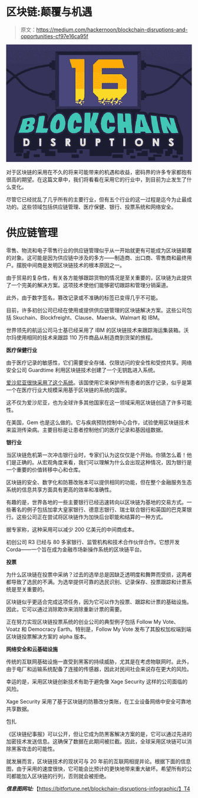 # 区块链:颠覆与机遇

> 原文：<https://medium.com/hackernoon/blockchain-disruptions-and-opportunities-cf97e16ca95f>

![](img/5b908c8d3fa380edab045d03b883e5cb.png)

对于区块链的采用在不久的将来可能带来的机遇和收益，密码界的许多专家都抱有很高的期望。在这篇文章中，我们将看看在采用它的行业中，到目前为止发生了什么变化。

尽管它已经扰乱了几乎所有的主要行业，但有五个行业的这一过程是迄今为止最成功的。这些领域包括供应链管理、医疗保健、银行、投票系统和网络安全。

# 供应链管理

零售、物流和电子零售行业的供应链管理似乎从一开始就更有可能成为区块链颠覆的对象。这可能是因为供应链中涉及的多方——制造商、出口商、零售商和最终用户。摆脱中间商是发明区块链技术的根本原因之一。

由于贸易的复杂性，有关各方能够跟踪货物的情况是至关重要的，区块链为此提供了一个完美的解决方案。这项技术使他们能够密切跟踪和管理分销渠道。

此外，由于数字签名，篡改记录或不准确的标签已变得几乎不可能。

目前，许多初创公司已经在使用或提供供应链管理的区块链解决方案。这些公司包括 Skuchain、Blockfreight、Clause、Maersk、Walmart 和 IBM。

世界领先的航运公司马士基已经采用了 IBM 的区块链技术来跟踪海运集装箱。沃尔玛使用相同的技术来跟踪 110 万件商品从制造商到货架的旅程。

**医疗保健行业**

由于医疗记录的敏感性，它们需要安全存储、仅限访问的安全性和受控共享。网络安全公司 Guardtime 利用区块链技术创建了一个无钥匙进入系统。

[爱沙尼亚很快采用了这个系统](https://papers.ssrn.com/sol3/papers.cfm?abstract_id=3077455)。该国使用它来保护所有患者的医疗记录，似乎是第一个在医疗行业大规模采用基于区块链的系统的国家。

这不仅为爱沙尼亚，也为全球许多其他国家在这一领域采用区块链创造了许多可能性。

在美国，Gem 也是这么做的。它与疾病预防控制中心合作，试验使用区块链技术来监测传染病。主要目标是让患者控制他们的医疗记录和基因组数据。

**银行业**

当区块链危机第一次冲击银行业时，专家们认为这仅仅是个开始。你猜怎么着！他们是正确的。从宏观角度来看，我们可以理解为什么会出现这种情况，因为银行是一个重要的价值转移中心和仓库。

区块链的安全、数字化和防篡改账本可以提供相同的功能，但在整个金融服务生态系统的信息共享方面具有更高的效率和准确性。

有趣的是，世界各地的一些主要银行已经迅速转向以区块链为基地的交易方式。一些著名的例子包括加拿大皇家银行、德意志银行、瑞士联合银行和英国的巴克莱银行。这些公司正在尝试将区块链作为加快后台职能和结算的一种方式。

据专家称，这种采用可以减少 200 亿美元的中间商成本。

初创公司 R3 已经与 80 多家银行、监管机构和技术合作伙伴合作。它想开发 Corda——一个旨在成为金融市场新操作系统的区块链平台。

**投票**

为什么区块链在投票中采纳？过去的选举总是因缺乏透明度和舞弊而受损，这两者都导致了选民的不满。为选举提供可靠的选民识别、记录保存、投票跟踪和计票系统是至关重要的。

区块链似乎更适合完成这项任务，因为它可以作为投票、跟踪和计票的基础设施。因此，它可以通过消除欺诈来消除重新计票的需要。

正在努力实现区块链投票系统的创业公司的典型例子包括 Follow My Vote、Voatz 和 Democracy Earth。特别是，Follow My Vote 发布了其股权加权端到端区块链投票解决方案的 alpha 版本。

**网络安全和云基础设施**

传统的互联网基础设施一直受到黑客的持续威胁，尤其是在考虑物联网时。此外，由于电厂和运输系统配备了连接的传感器，因此对民间社会来说存在更大的风险。

幸运的是，采用区块链创新技术有助于避免像 Xage Security 这样的公司面临的风险。

Xage Security 采用了基于区块链的防篡改分类账，在工业设备网络中安全可靠地共享数据。

包扎

《区块链纪事报》可以公开，但让它成为防黑客解决方案的是，它可以通过先进的加密技术发送信息。这确保了数据在此期间被拦截。因此，全球采用区块链可以消除黑客攻击的可能性。

就发展而言，区块链技术的现状可与 20 年前的互联网相提并论。根据下面的信息图，由于采用的速度很快，它可能会比预计的更快地带来重大破坏。希望所有的公司都能加入区块链的行列，否则就会被拒绝。

***信息图网址:***【https://bitfortune.net/blockchain-disruptions-infographic/】T4